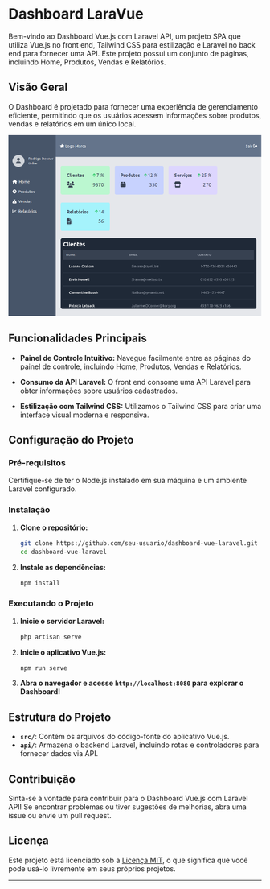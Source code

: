 # Dashboard LaraVue

Bem-vindo ao Dashboard Vue.js com Laravel API, um projeto SPA que utiliza Vue.js no front end, Tailwind CSS para estilização e Laravel no back end para fornecer uma API. Este projeto possui um conjunto de páginas, incluindo Home, Produtos, Vendas e Relatórios.


## Visão Geral

O Dashboard é projetado para fornecer uma experiência de gerenciamento eficiente, permitindo que os usuários acessem informações sobre produtos, vendas e relatórios em um único local.



![Home](/front-end/readmeImg.png)

## Funcionalidades Principais

- **Painel de Controle Intuitivo:** Navegue facilmente entre as páginas do painel de controle, incluindo Home, Produtos, Vendas e Relatórios.

- **Consumo da API Laravel:** O front end consome uma API Laravel para obter informações sobre usuários cadastrados.

- **Estilização com Tailwind CSS:** Utilizamos o Tailwind CSS para criar uma interface visual moderna e responsiva.



## Configuração do Projeto

### Pré-requisitos

Certifique-se de ter o Node.js instalado em sua máquina e um ambiente Laravel configurado.

### Instalação

1. **Clone o repositório:**

    ```bash
    git clone https://github.com/seu-usuario/dashboard-vue-laravel.git
    cd dashboard-vue-laravel
    ```

2. **Instale as dependências:**

    ```bash
    npm install
    ```

### Executando o Projeto

1. **Inicie o servidor Laravel:**

    ```bash
    php artisan serve
    ```

2. **Inicie o aplicativo Vue.js:**

    ```bash
    npm run serve
    ```

3. **Abra o navegador e acesse `http://localhost:8080` para explorar o Dashboard!**

## Estrutura do Projeto

- **`src/`**: Contém os arquivos do código-fonte do aplicativo Vue.js.
- **`api/`**: Armazena o backend Laravel, incluindo rotas e controladores para fornecer dados via API.

## Contribuição

Sinta-se à vontade para contribuir para o Dashboard Vue.js com Laravel API! Se encontrar problemas ou tiver sugestões de melhorias, abra uma issue ou envie um pull request.

## Licença

Este projeto está licenciado sob a [Licença MIT](LICENSE), o que significa que você pode usá-lo livremente em seus próprios projetos.

---